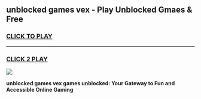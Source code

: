 
## unblocked games vex - Play Unblocked Gmaes & Free
<h3>
<a href="https://premium.freeplayer.one?title=unblocked_games_vex&ref=19F">CLICK TO PLAY</a></h3>
<hr>

<h3>
<a href="https://premium.freeplayer.one?title=unblocked_games_vex&ref=19F">CLICK 2 PLAY</a>
  
</h3>

<a href="https://premium.freeplayer.one?title=unblocked_games_vex&ref=19F/"><img src="https://clearcache.store/games.png"></a>


**unblocked games vex games unblocked: Your Gateway to Fun and Accessible Online Gaming**
